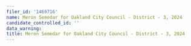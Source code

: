 ```yaml
---
filer_id: '1469716'
name: Meron Semedar for Oakland City Council - District - 3, 2024
candidate_controlled_id: ''
data_warning: 
title: Meron Semedar for Oakland City Council - District - 3, 2024
---
```

